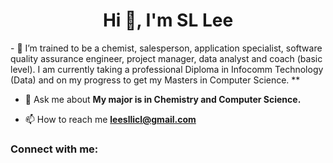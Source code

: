 <h1 align="center">Hi 👋, I'm SL Lee</h1>
- 🌱 I’m trained to be a chemist, salesperson, application specialist, software quality assurance engineer, project manager, data analyst and coach (basic level). I am currently taking a professional Diploma in Infocomm Technology (Data) and on my progress to get my Masters in Computer Science. **

- 💬 Ask me about **My major is in Chemistry and Computer Science.**

- 📫 How to reach me **leesllicl@gmail.com**

<h3 align="left">Connect with me:</h3>
<p align="left">
</p>
